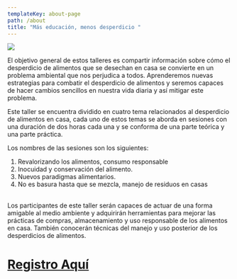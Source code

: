 ```yaml
---
templateKey: about-page
path: /about
title: "Más educación, menos desperdicio "
---
```

![](/img/banner-educacion-desperdicio3_mesa-de-trabajo-1-1536x408.jpg)

El objetivo general de estos talleres es compartir información sobre cómo el desperdicio de alimentos que se desechan en casa se convierte en un problema ambiental que nos perjudica a todos. Aprenderemos nuevas estrategias para combatir el desperdicio de alimentos y seremos capaces de hacer cambios sencillos en nuestra vida diaria y así mitigar este problema.

Este taller se encuentra dividido en cuatro tema relacionados al desperdicio de alimentos en casa, cada uno de estos temas se aborda en sesiones con una duración de dos horas cada una y se conforma de una parte teórica y una parte práctica.

Los nombres de las sesiones son los siguientes:

1. Revalorizando los alimentos, consumo responsable
2. Inocuidad y conservación del alimento.
3. Nuevos paradigmas alimentarios.
4. No es basura hasta que se mezcla, manejo de residuos en casas

\
Los participantes de este taller serán capaces de actuar de una forma amigable al medio ambiente y adquirirán herramientas para mejorar las prácticas de compras, almacenamiento y uso responsable de los alimentos en casa. También conocerán técnicas del manejo y uso posterior de los desperdicios de alimentos.

<!--EndFragment-->

# **[Registro Aquí](https://visiblesonora.org/mas-educacion-menos-desperdicios)**